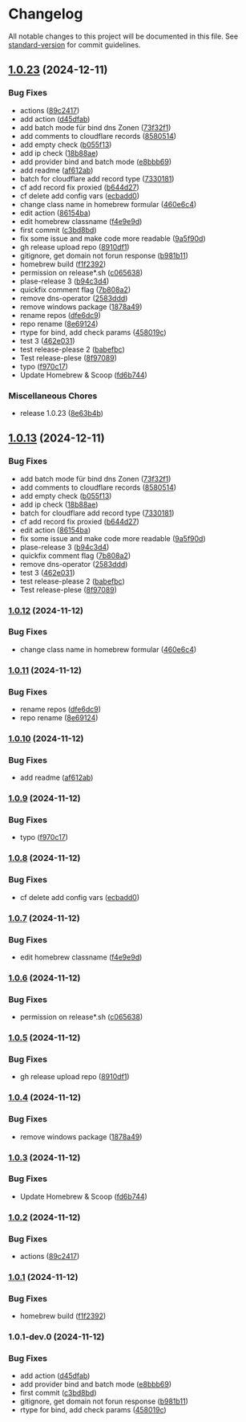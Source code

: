 # Changelog

All notable changes to this project will be documented in this file. See [standard-version](https://github.com/conventional-changelog/standard-version) for commit guidelines.

## [1.0.23](https://github.com/ruedigerp/dns-manager/compare/v1.0.13...v1.0.23) (2024-12-11)


### Bug Fixes

* actions ([89c2417](https://github.com/ruedigerp/dns-manager/commit/89c24174e384de8b6b64fc1117cf609ad0bf42d2))
* add action ([d45dfab](https://github.com/ruedigerp/dns-manager/commit/d45dfab10c4dfa8097c5cffc036474a06f31076a))
* add batch mode für bind dns Zonen ([73f32f1](https://github.com/ruedigerp/dns-manager/commit/73f32f181e5b5f5708cf45e8b390a8f89672b29b))
* add comments to cloudflare records ([8580514](https://github.com/ruedigerp/dns-manager/commit/8580514c04f672e9ccc66d0fed9404a407575169))
* add empty check ([b055f13](https://github.com/ruedigerp/dns-manager/commit/b055f13c91a3c29da6895a073e42f8be56dcdceb))
* add ip check ([18b88ae](https://github.com/ruedigerp/dns-manager/commit/18b88aed93f524c608acf684ff4a292d8b8092a0))
* add provider bind and batch mode ([e8bbb69](https://github.com/ruedigerp/dns-manager/commit/e8bbb69eb6e40f9e392796248d8f5a39c1354014))
* add readme ([af612ab](https://github.com/ruedigerp/dns-manager/commit/af612abbc8217a94cb070a5fe0e78f7837ce0853))
* batch for cloudflare add record type ([7330181](https://github.com/ruedigerp/dns-manager/commit/73301813e81f7d99bb9563ddc6dbe122f7c47f28))
* cf add record fix proxied ([b644d27](https://github.com/ruedigerp/dns-manager/commit/b644d2732e5c90289cb3ba6625340842608f9202))
* cf delete add config vars ([ecbadd0](https://github.com/ruedigerp/dns-manager/commit/ecbadd04c50a530fc7972c701ba7500739debc78))
* change class name in homebrew formular ([460e6c4](https://github.com/ruedigerp/dns-manager/commit/460e6c492905904488a5faf6a2902090ad447c8a))
* edit action ([86154ba](https://github.com/ruedigerp/dns-manager/commit/86154ba5fcf83aed7eabe62ae7b254accf36273a))
* edit homebrew classname ([f4e9e9d](https://github.com/ruedigerp/dns-manager/commit/f4e9e9da67162fdb806efbb9d41593d71d92192b))
* first commit ([c3bd8bd](https://github.com/ruedigerp/dns-manager/commit/c3bd8bda090615a77b02c4bdcb2bbb920a12850d))
* fix some issue and make code more readable ([9a5f90d](https://github.com/ruedigerp/dns-manager/commit/9a5f90d4a9f99b3db0925032240472dbe4a4917c))
* gh release upload repo ([8910df1](https://github.com/ruedigerp/dns-manager/commit/8910df1bbd686c228cc1bb5bd8d1696f1aca8352))
* gitignore, get domain not forun response ([b981b11](https://github.com/ruedigerp/dns-manager/commit/b981b1172aec8e34aafec8fb10521582b5915fd2))
* homebrew build ([f1f2392](https://github.com/ruedigerp/dns-manager/commit/f1f239262f1fa43c2e7f2fef6297f8416a404cda))
* permission on release*.sh ([c065638](https://github.com/ruedigerp/dns-manager/commit/c065638397e8b71021893a9116f4a326c18aa57d))
* plase-release 3 ([b94c3d4](https://github.com/ruedigerp/dns-manager/commit/b94c3d43a19b88416a6d05343215126ad7ca9787))
* quickfix comment flag ([7b808a2](https://github.com/ruedigerp/dns-manager/commit/7b808a2166adf56152d5e7fbd8931ee9e1ac056b))
* remove dns-operator ([2583ddd](https://github.com/ruedigerp/dns-manager/commit/2583ddd983ab1839e115a78adafe54f2139454c5))
* remove windows  package ([1878a49](https://github.com/ruedigerp/dns-manager/commit/1878a496649f59762221e764ce96d7740a9d883f))
* rename repos ([dfe6dc9](https://github.com/ruedigerp/dns-manager/commit/dfe6dc915876311e2e17df8019839fd91c821996))
* repo rename ([8e69124](https://github.com/ruedigerp/dns-manager/commit/8e69124adedea9e3e0ce3586b6ff631c571a9f5d))
* rtype for bind, add check params ([458019c](https://github.com/ruedigerp/dns-manager/commit/458019ccaedd0cc008204e5cfe074a5df0e452c4))
* test 3 ([462e031](https://github.com/ruedigerp/dns-manager/commit/462e0314464f425215a90f3e520f81a76389cb16))
* test release-please 2 ([babefbc](https://github.com/ruedigerp/dns-manager/commit/babefbc40ba8c904a47237abc04fdb16b9499d9b))
* Test release-plese ([8f97089](https://github.com/ruedigerp/dns-manager/commit/8f970891a7896dbb238551230beef5cda0c26ce3))
* typo ([f970c17](https://github.com/ruedigerp/dns-manager/commit/f970c17e08dceec2cbb8ccc409afa863c6a82560))
* Update Homebrew & Scoop ([fd6b744](https://github.com/ruedigerp/dns-manager/commit/fd6b74499c8941af4154f7f939a40cd35e5c042b))


### Miscellaneous Chores

* release 1.0.23 ([8e63b4b](https://github.com/ruedigerp/dns-manager/commit/8e63b4b490b850079b091fc90c6bb8e0805a83a1))

## [1.0.13](https://github.com/ruedigerp/dns-manager/compare/v1.0.12...v1.0.13) (2024-12-11)


### Bug Fixes

* add batch mode für bind dns Zonen ([73f32f1](https://github.com/ruedigerp/dns-manager/commit/73f32f181e5b5f5708cf45e8b390a8f89672b29b))
* add comments to cloudflare records ([8580514](https://github.com/ruedigerp/dns-manager/commit/8580514c04f672e9ccc66d0fed9404a407575169))
* add empty check ([b055f13](https://github.com/ruedigerp/dns-manager/commit/b055f13c91a3c29da6895a073e42f8be56dcdceb))
* add ip check ([18b88ae](https://github.com/ruedigerp/dns-manager/commit/18b88aed93f524c608acf684ff4a292d8b8092a0))
* batch for cloudflare add record type ([7330181](https://github.com/ruedigerp/dns-manager/commit/73301813e81f7d99bb9563ddc6dbe122f7c47f28))
* cf add record fix proxied ([b644d27](https://github.com/ruedigerp/dns-manager/commit/b644d2732e5c90289cb3ba6625340842608f9202))
* edit action ([86154ba](https://github.com/ruedigerp/dns-manager/commit/86154ba5fcf83aed7eabe62ae7b254accf36273a))
* fix some issue and make code more readable ([9a5f90d](https://github.com/ruedigerp/dns-manager/commit/9a5f90d4a9f99b3db0925032240472dbe4a4917c))
* plase-release 3 ([b94c3d4](https://github.com/ruedigerp/dns-manager/commit/b94c3d43a19b88416a6d05343215126ad7ca9787))
* quickfix comment flag ([7b808a2](https://github.com/ruedigerp/dns-manager/commit/7b808a2166adf56152d5e7fbd8931ee9e1ac056b))
* remove dns-operator ([2583ddd](https://github.com/ruedigerp/dns-manager/commit/2583ddd983ab1839e115a78adafe54f2139454c5))
* test 3 ([462e031](https://github.com/ruedigerp/dns-manager/commit/462e0314464f425215a90f3e520f81a76389cb16))
* test release-please 2 ([babefbc](https://github.com/ruedigerp/dns-manager/commit/babefbc40ba8c904a47237abc04fdb16b9499d9b))
* Test release-plese ([8f97089](https://github.com/ruedigerp/dns-manager/commit/8f970891a7896dbb238551230beef5cda0c26ce3))

### [1.0.12](https://github.com/ruedigerp/dns-manager/compare/v1.0.11...v1.0.12) (2024-11-12)


### Bug Fixes

* change class name in homebrew formular ([460e6c4](https://github.com/ruedigerp/dns-manager/commit/460e6c492905904488a5faf6a2902090ad447c8a))

### [1.0.11](https://github.com/ruedigerp/dns-manager/compare/v1.0.10...v1.0.11) (2024-11-12)


### Bug Fixes

* rename repos ([dfe6dc9](https://github.com/ruedigerp/dns-manager/commit/dfe6dc915876311e2e17df8019839fd91c821996))
* repo rename ([8e69124](https://github.com/ruedigerp/dns-manager/commit/8e69124adedea9e3e0ce3586b6ff631c571a9f5d))

### [1.0.10](https://github.com/ruedigerp/cloudflare-dns-manager/compare/v1.0.9...v1.0.10) (2024-11-12)


### Bug Fixes

* add readme ([af612ab](https://github.com/ruedigerp/cloudflare-dns-manager/commit/af612abbc8217a94cb070a5fe0e78f7837ce0853))

### [1.0.9](https://github.com/ruedigerp/cloudflare-dns-manager/compare/v1.0.8...v1.0.9) (2024-11-12)


### Bug Fixes

* typo ([f970c17](https://github.com/ruedigerp/cloudflare-dns-manager/commit/f970c17e08dceec2cbb8ccc409afa863c6a82560))

### [1.0.8](https://github.com/ruedigerp/cloudflare-dns-manager/compare/v1.0.7...v1.0.8) (2024-11-12)


### Bug Fixes

* cf delete add config vars ([ecbadd0](https://github.com/ruedigerp/cloudflare-dns-manager/commit/ecbadd04c50a530fc7972c701ba7500739debc78))

### [1.0.7](https://github.com/ruedigerp/cloudflare-dns-manager/compare/v1.0.6...v1.0.7) (2024-11-12)


### Bug Fixes

* edit homebrew classname ([f4e9e9d](https://github.com/ruedigerp/cloudflare-dns-manager/commit/f4e9e9da67162fdb806efbb9d41593d71d92192b))

### [1.0.6](https://github.com/ruedigerp/cloudflare-dns-manager/compare/v1.0.5...v1.0.6) (2024-11-12)


### Bug Fixes

* permission on release*.sh ([c065638](https://github.com/ruedigerp/cloudflare-dns-manager/commit/c065638397e8b71021893a9116f4a326c18aa57d))

### [1.0.5](https://github.com/ruedigerp/cloudflare-dns-manager/compare/v1.0.4...v1.0.5) (2024-11-12)


### Bug Fixes

* gh release upload repo ([8910df1](https://github.com/ruedigerp/cloudflare-dns-manager/commit/8910df1bbd686c228cc1bb5bd8d1696f1aca8352))

### [1.0.4](https://github.com/ruedigerp/cloudflare-dns-manager/compare/v1.0.3...v1.0.4) (2024-11-12)


### Bug Fixes

* remove windows  package ([1878a49](https://github.com/ruedigerp/cloudflare-dns-manager/commit/1878a496649f59762221e764ce96d7740a9d883f))

### [1.0.3](https://github.com/ruedigerp/cloudflare-dns-manager/compare/v1.0.2...v1.0.3) (2024-11-12)


### Bug Fixes

* Update Homebrew & Scoop ([fd6b744](https://github.com/ruedigerp/cloudflare-dns-manager/commit/fd6b74499c8941af4154f7f939a40cd35e5c042b))

### [1.0.2](https://github.com/ruedigerp/cloudflare-dns-manager/compare/v1.0.1...v1.0.2) (2024-11-12)


### Bug Fixes

* actions ([89c2417](https://github.com/ruedigerp/cloudflare-dns-manager/commit/89c24174e384de8b6b64fc1117cf609ad0bf42d2))

### [1.0.1](https://github.com/ruedigerp/cloudflare-dns-manager/compare/v1.0.1-dev.0...v1.0.1) (2024-11-12)


### Bug Fixes

* homebrew build ([f1f2392](https://github.com/ruedigerp/cloudflare-dns-manager/commit/f1f239262f1fa43c2e7f2fef6297f8416a404cda))

### 1.0.1-dev.0 (2024-11-12)


### Bug Fixes

* add action ([d45dfab](https://github.com/ruedigerp/cloudflare-dns-manager/commit/d45dfab10c4dfa8097c5cffc036474a06f31076a))
* add provider bind and batch mode ([e8bbb69](https://github.com/ruedigerp/cloudflare-dns-manager/commit/e8bbb69eb6e40f9e392796248d8f5a39c1354014))
* first commit ([c3bd8bd](https://github.com/ruedigerp/cloudflare-dns-manager/commit/c3bd8bda090615a77b02c4bdcb2bbb920a12850d))
* gitignore, get domain not forun response ([b981b11](https://github.com/ruedigerp/cloudflare-dns-manager/commit/b981b1172aec8e34aafec8fb10521582b5915fd2))
* rtype for bind, add check params ([458019c](https://github.com/ruedigerp/cloudflare-dns-manager/commit/458019ccaedd0cc008204e5cfe074a5df0e452c4))
